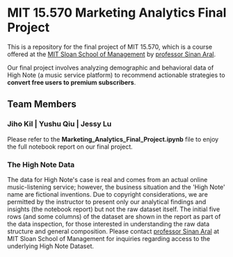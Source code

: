 # MIT 15.570 Marketing Analytics Final Project

This is a repository for the final project of MIT 15.570, which is a course offered at the [MIT Sloan School of Management](https://mitsloan.mit.edu) 
by [professor Sinan Aral](https://mitsloan.mit.edu/faculty/directory/sinan-aral). 

Our final project involves analyzing demographic and behavioral data of High Note (a music service platform) to recommend 
actionable strategies to **convert free users to premium subscribers**. 

## Team Members 

### Jiho Kil | Yushu Qiu | Jessy Lu

Please refer to the **Marketing_Analytics_Final_Project.ipynb** file to enjoy the full notebook report on our final project. 


### The High Note Data

The data for High Note's case is real and comes from an actual online music-listening service; however, the business situation and the 'High Note' name are fictional inventions. Due to copyright considerations, we are permitted by the instructor to present only our analytical findings and insights (the notebook report) but not the raw dataset itself. The initial five rows (and some columns) of the dataset are shown in the report as part of the data inspection, for those interested in understanding the raw data structure and general composition. Please contact [professor Sinan Aral](https://mitsloan.mit.edu/faculty/directory/sinan-aral) at MIT Sloan School of Management for inquiries regarding access to the underlying High Note Dataset.

